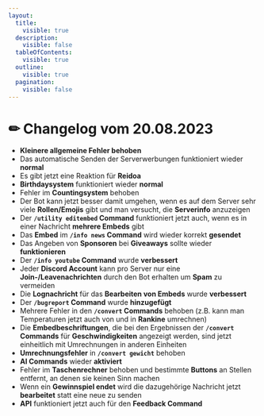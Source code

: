 ```yaml
---
layout:
  title:
    visible: true
  description:
    visible: false
  tableOfContents:
    visible: true
  outline:
    visible: true
  pagination:
    visible: false
---
```


# ✏ Changelog vom 20.08.2023



* **Kleinere allgemeine Fehler behoben**
* Das automatische Senden der Serverwerbungen funktioniert wieder **normal**
* Es gibt jetzt eine Reaktion für **Reidoa**
* **Birthdaysystem** funktioniert wieder **normal**
* Fehler im **Countingsystem** behoben
* Der Bot kann jetzt besser damit umgehen, wenn es auf dem Server sehr viele **Rollen/Emojis** gibt und man versucht, die **Serverinfo** anzuzeigen
* Der **`/utility editembed` Command** funktioniert jetzt auch, wenn es in einer Nachricht **mehrere Embeds** gibt
* Das **Embed** im **`/info news` Command** wird wieder korrekt **gesendet**
* Das Angeben von **Sponsoren** bei **Giveaways** sollte wieder **funktionieren**
* Der **`/info youtube` Command** wurde **verbessert**
* Jeder **Discord Account** kann pro Server nur eine **Join-/Leavenachrichten** durch den Bot erhalten um **Spam** zu vermeiden
* Die **Lognachricht** für das **Bearbeiten von Embeds** wurde **verbessert**
* Der **`/bugreport` Command** wurde **hinzugefügt**
* Mehrere Fehler in den **`/convert` Commands** behoben (z.B. kann man Temperaturen jetzt auch von und in **Rankine** umrechnen)
* Die **Embedbeschriftungen**, die bei den Ergebnissen der **`/convert` Commands** für **Geschwindigkeiten** angezeigt werden, sind jetzt einheitlich mit Umrechnungen in anderen Einheiten
* **Umrechnungsfehler** in **`/convert gewicht`** behoben
* **AI Commands** wieder **aktiviert**
* Fehler im **Taschenrechner** behoben und bestimmte **Buttons** an Stellen entfernt, an denen sie keinen Sinn machen
* Wenn ein **Gewinnspiel endet** wird die dazugehörige Nachricht jetzt **bearbeitet** statt eine neue zu senden
* **API** funktioniert jetzt auch für den **Feedback Command**

